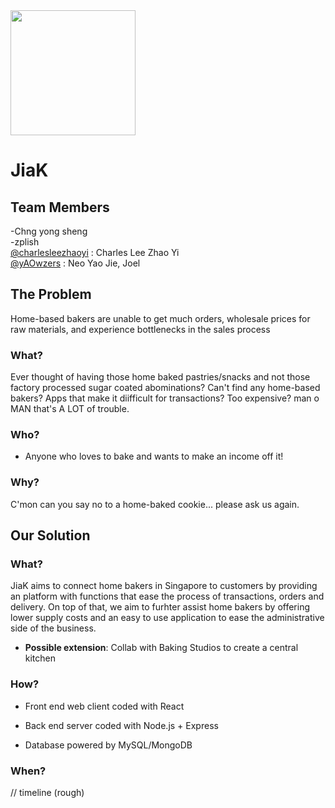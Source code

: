 <img src="https://imgur.com/zqieOmC.png" width=200>

# JiaK

 ## Team Members
 -Chng yong sheng  
  -zplish  
 [@charlesleezhaoyi](https://github.com/charlesleezhaoyi) : Charles Lee Zhao Yi  
 [@yAOwzers](https://github.com/yAOwzers) : Neo Yao Jie, Joel

 ## The Problem
 Home-based bakers are unable to get much orders, wholesale prices for raw materials, and experience bottlenecks in the sales process

 ### What?

Ever thought of having those home baked pastries/snacks and not those factory processed sugar coated abominations? Can't find any home-based bakers? Apps that make it diifficult for transactions? Too expensive? man o MAN that's A LOT of trouble. 

 ### Who?

* Anyone who loves to bake and wants to make an income off it!

 ### Why?

C'mon can you say no to a home-baked cookie... please ask us again.


 ## Our Solution

 ### What?

JiaK aims to connect home bakers in Singapore to customers by providing an platform with functions that ease the process of transactions, orders and delivery. On top of that, we aim to furhter assist home bakers by offering lower supply costs and an easy to use application to ease the administrative side of the business.

* **Possible extension**: Collab with Baking Studios to create a central kitchen


 ### How?

* Front end web client coded with React

* Back end server coded with Node.js + Express

* Database powered by MySQL/MongoDB

 ### When?

 // timeline (rough)
